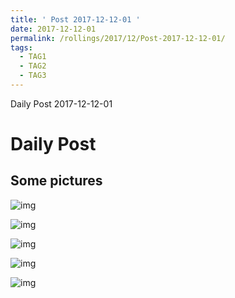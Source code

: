 ```yaml
---
title: ' Post 2017-12-12-01 ' 
date: 2017-12-12-01
permalink: /rollings/2017/12/Post-2017-12-12-01/
tags:
  - TAG1
  - TAG2
  - TAG3
---
```


Daily Post 2017-12-12-01

Daily Post
======

Some pictures
------

![img](/files/personal-blog/2017-12-12-01/01.jpeg)

![img](/files/personal-blog/2017-12-12-01/02.jpeg)

![img](/files/personal-blog/2017-12-12-01/03.jpeg)

![img](/files/personal-blog/2017-12-12-01/04.jpeg)

![img](/files/personal-blog/2017-12-12-01/070.png)

